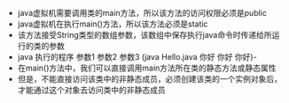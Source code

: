 ﻿- java虚拟机需要调用类的main方法，所以该方法的访问权限必须是public
- java虚拟机在执行main()方法，所以该方法必须是static
- 该方法接受String类型的数组参数，该数组中保存执行java命令时传递给所运行的类的参数
- java 执行的程序 参数1 参数2 参数3 (java Hello.java 你好 你好 你好)-
- 在main()方法中，我们可以直接调用main方法所在类的静态方法或静态属性
- 但是，不能直接访问该类中的非静态成员，必须创建该类的一个实例对象后，才能通过这个对象去访问类中的非静态成员
